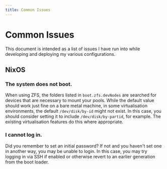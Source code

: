 ```yaml
---
title: Common Issues
---
```


# Common Issues

This document is intended as a list of issues I have run into while developing and deploying my various configurations.

## NixOS

### The system does not boot.

When using ZFS, the folders listed in `boot.zfs.devNodes` are searched for devices that are necessary to mount your pools.
While the default value should work just fine on a bare metal machine, in some virtualisation environments, the default `/dev/disk/by-id` might not exist.
In this case, you should consider setting it to include `/dev/disk/by-partid`, for example.
The existing virtualisation features do this where appropriate.

### I cannot log in.

Did you remember to set an initial password?
If not and you haven't set one in another way, you may be unable to login.
In this case, you may try logging in via SSH if enabled or otherwise revert to an earlier generation from the boot loader.
